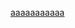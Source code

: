 <a id="top" name="top"></a>

<a href="www.baidu.com">aaaaaaaaaaa</a>

<script type="text/javascript">
	window.onload = function () {
		var eles = document.getElementsByName('a');
		for (ele in eles) {
			ele.target = '_blank';
		}
	}
</script>